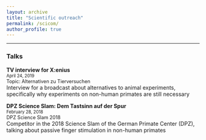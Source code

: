 ```yaml
---
layout: archive
title: "Scientific outreach"
permalink: /scicom/
author_profile: true
---
```

---
### Talks

**TV interview for X:enius**  
<span style="font-size:0.8em;">April 24, 2019</span>  
<span style="font-size:0.9em;">Topic: Alternativen zu Tierversuchen</span>  
Interview for a broadcast about alternatives to animal experiments, specifically why experiments on non-human primates are still necessary

**DPZ Science Slam: Dem Tastsinn auf der Spur**  
<span style="font-size:0.8em;">February 28, 2018</span>  
<span style="font-size:0.9em;">DPZ Science Slam 2018</span>  
Competitor in the 2018 Science Slam of the German Primate Center (DPZ), talking about passive finger stimulation in non-human primates

